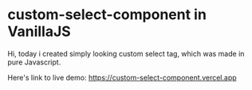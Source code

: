 # custom-select-component in VanillaJS
Hi, today i created simply looking custom select tag, which was made in pure Javascript.

Here's link to live demo: https://custom-select-component.vercel.app
